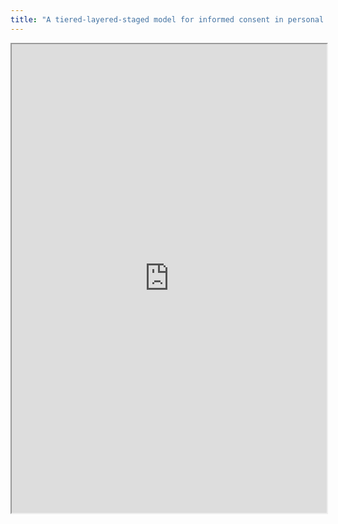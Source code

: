 ```yaml
---
title: "A tiered-layered-staged model for informed consent in personal genome testing"
---
```



<iframe height="750" width="100%" src="https://ewelton.github.io/ktest/wiki.html#A%20tiered-layered-staged%20model%20for%20informed%20consent%20in%20personal%20genome%20testing"></iframe>
